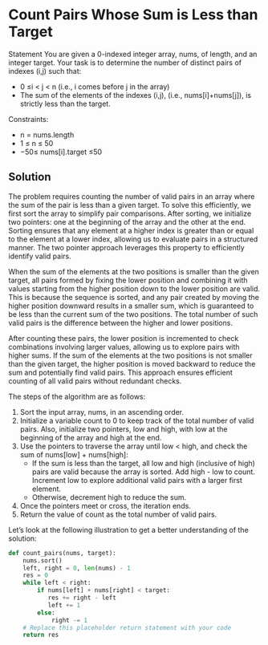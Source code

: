 # Count Pairs Whose Sum is Less than Target

Statement
You are given a 0-indexed integer array, nums, of length, and an integer target. Your task is to determine the number of distinct pairs of indexes (i,j) such that:
- 0 ≤i < j < n (i.e., i comes before j in the array)
- The sum of the elements of the indexes (i,j), (i.e., nums[i]+nums[j]), is strictly less than the target.

Constraints:

- n = nums.length
- 1 ≤ n ≤ 50
- −50≤ nums[i].target ≤50

## Solution

The problem requires counting the number of valid pairs in an array where the sum of the pair is less than a given target. To solve this efficiently, we first sort the array to simplify pair comparisons. After sorting, we initialize two pointers: one at the beginning of the array and the other at the end. Sorting ensures that any element at a higher index is greater than or equal to the element at a lower index, allowing us to evaluate pairs in a structured manner. The two pointer approach leverages this property to efficiently identify valid pairs.

When the sum of the elements at the two positions is smaller than the given target, all pairs formed by fixing the lower position and combining it with values starting from the higher position down to the lower position are valid. This is because the sequence is sorted, and any pair created by moving the higher position downward results in a smaller sum, which is guaranteed to be less than the current sum of the two positions. The total number of such valid pairs is the difference between the higher and lower positions.

After counting these pairs, the lower position is incremented to check combinations involving larger values, allowing us to explore pairs with higher sums. If the sum of the elements at the two positions is not smaller than the given target, the higher position is moved backward to reduce the sum and potentially find valid pairs. This approach ensures efficient counting of all valid pairs without redundant checks.

The steps of the algorithm are as follows:

1. Sort the input array, nums, in an ascending order.
2. Initialize a variable count to 0 to keep track of the total number of valid pairs. Also, initialize two pointers, low and high, with low at the beginning of the array and high at the end.
3. Use the pointers to traverse the array until low < high, and check the sum of nums[low] + nums[high]:
   - If the sum is less than the target, all low and high (inclusive of high) pairs are valid because the array is sorted. Add high - low to count. Increment low to explore additional valid pairs with a larger first element.
   - Otherwise, decrement high to reduce the sum.
4. Once the pointers meet or cross, the iteration ends.
5. Return the value of count as the total number of valid pairs.

Let’s look at the following illustration to get a better understanding of the solution:

```python
def count_pairs(nums, target):
    nums.sort()
    left, right = 0, len(nums) - 1
    res = 0
    while left < right:
        if nums[left] + nums[right] < target:
           res += right - left 
           left += 1
        else:
            right -= 1
    # Replace this placeholder return statement with your code
    return res
```
